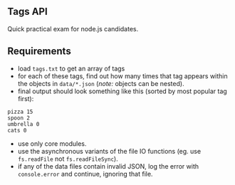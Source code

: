 ## Tags API

Quick practical exam for node.js candidates.

## Requirements

- load `tags.txt` to get an array of tags
- for each of these tags, find out how many times that tag appears within the objects in `data/*.json` (_note:_ objects can be nested).
- final output should look something like this (sorted by most popular tag first):

```
pizza 15
spoon 2
umbrella 0
cats 0
```

- use only core modules.
- use the asynchronous variants of the file IO functions (eg. use `fs.readFile` not `fs.readFileSync`).
- if any of the data files contain invalid JSON, log the error with `console.error` and continue, ignoring that file.
